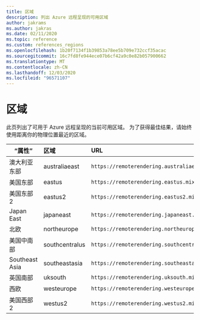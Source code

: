 ```yaml
---
title: 区域
description: 列出 Azure 远程呈现的可用区域
author: jakrams
ms.author: jakras
ms.date: 02/11/2020
ms.topic: reference
ms.custom: references_regions
ms.openlocfilehash: 1b20f7134f1b39853a78ee5b709e732ccf35acac
ms.sourcegitcommit: 16c7fd8fe944ece07b6cf42a9c0e82b057900662
ms.translationtype: MT
ms.contentlocale: zh-CN
ms.lasthandoff: 12/03/2020
ms.locfileid: "96571107"
---
```

# <a name="regions"></a>区域

此页列出了可用于 Azure 远程呈现的当前可用区域。 为了获得最佳结果，请始终使用距离你的物理位置最近的区域。

| “属性” | 区域 | URL |
|-----------|:-----------|:-----------|
| 澳大利亚东部 | australiaeast | `https://remoterendering.australiaeast.mixedreality.azure.com` |
| 美国东部 | eastus | `https://remoterendering.eastus.mixedreality.azure.com` |
| 美国东部 2 | eastus2 | `https://remoterendering.eastus2.mixedreality.azure.com` |
| Japan East | japaneast | `https://remoterendering.japaneast.mixedreality.azure.com` |
| 北欧 | northeurope | `https://remoterendering.northeurope.mixedreality.azure.com` |
| 美国中南部 | southcentralus | `https://remoterendering.southcentralus.mixedreality.azure.com` |
| Southeast Asia | southeastasia | `https://remoterendering.southeastasia.mixedreality.azure.com` |
| 英国南部 | uksouth | `https://remoterendering.uksouth.mixedreality.azure.com` |
| 西欧 | westeurope | `https://remoterendering.westeurope.mixedreality.azure.com` |
| 美国西部 2 | westus2 | `https://remoterendering.westus2.mixedreality.azure.com` |